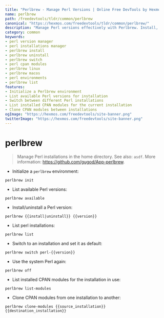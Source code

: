 ```yaml
---
title: "Perlbrew - Manage Perl Versions | Online Free DevTools by Hexmos"
name: perlbrew
path: /freedevtools/tldr/common/perlbrew
canonical: "https://hexmos.com/freedevtools/tldr/common/perlbrew/"
description: "Manage Perl versions effectively with Perlbrew. Install, switch, and list Perl installations. Lightweight and easy to use. Free online tool, no registration required."
category: common
keywords:
- perl version manager
- perl installations manager
- perlbrew install
- perlbrew uninstall
- perlbrew switch
- perl cpan modules
- perlbrew linux
- perlbrew macos
- perl environments
- perlbrew list
features:
- Initialize a Perlbrew environment
- List available Perl versions for installation
- Switch between different Perl installations
- List installed CPAN modules for the current installation
- Clone CPAN modules between installations
ogImage: "https://hexmos.com/freedevtools/site-banner.png"
twitterImage: "https://hexmos.com/freedevtools/site-banner.png"
---
```


# perlbrew

> Manage Perl installations in the home directory.
> See also: `asdf`.
> More information: <https://github.com/gugod/App-perlbrew>.

- Initialize a `perlbrew` environment:

`perlbrew init`

- List available Perl versions:

`perlbrew available`

- Install/uninstall a Perl version:

`perlbrew {{install|uninstall}} {{version}}`

- List perl installations:

`perlbrew list`

- Switch to an installation and set it as default:

`perlbrew switch perl-{{version}}`

- Use the system Perl again:

`perlbrew off`

- List installed CPAN modules for the installation in use:

`perlbrew list-modules`

- Clone CPAN modules from one installation to another:

`perlbrew clone-modules {{source_installation}} {{destination_installation}}`
